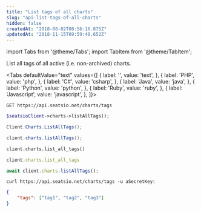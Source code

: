 ```yaml
---
title: "List tags of all charts"
slug: "api-list-tags-of-all-charts"
hidden: false
createdAt: "2018-08-02T08:56:16.875Z"
updatedAt: "2018-11-15T09:59:40.652Z"
---
```


import Tabs from '@theme/Tabs';
import TabItem from '@theme/TabItem';

List all tags of all active (i.e. non-archived) charts.


<Tabs 
  defaultValue="text"
  values={[
{ label: '', value: 'text', },
{ label: 'PHP', value: 'php', },
{ label: 'C#', value: 'csharp', },
{ label: 'Java', value: 'java', },
{ label: 'Python', value: 'python', },
{ label: 'Ruby', value: 'ruby', },
{ label: 'Javascript', value: 'javascript', },
]}>
<TabItem value='text'>

```text
GET https://api.seatsio.net/charts/tags
```

</TabItem>
<TabItem value='php'>

```php
$seatsioClient->charts->listAllTags();
```

</TabItem>
<TabItem value='csharp'>

```csharp
Client.Charts.ListAllTags();
```

</TabItem>
<TabItem value='java'>

```java
client.charts.listAllTags();
```

</TabItem>
<TabItem value='python'>

```python
client.charts.list_all_tags()
```

</TabItem>
<TabItem value='ruby'>

```ruby
client.charts.list_all_tags
```

</TabItem>
<TabItem value='javascript'>

```javascript
await client.charts.listAllTags();
```

</TabItem>
</Tabs>



```curl
curl https://api.seatsio.net/charts/tags -u aSecretKey: 
```

```json
{
    "tags": ["tag1", "tag2", "tag3"]
}
```
